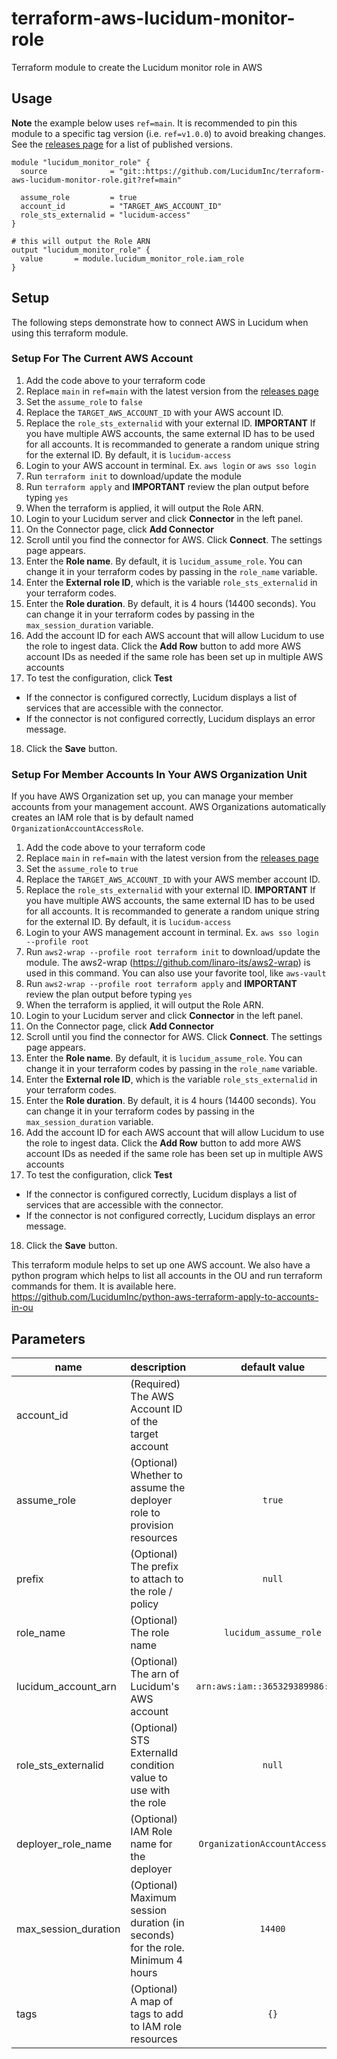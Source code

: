 # terraform-aws-lucidum-monitor-role

Terraform module to create the Lucidum monitor role in AWS

## Usage

**Note** the example below uses `ref=main`. It is recommended to pin this module to a specific tag version (i.e. `ref=v1.0.0`) to avoid breaking changes. See the [releases page](https://github.com/LucidumInc/terraform-aws-lucidum-monitor-role/releases) for a list of published versions.

```
module "lucidum_monitor_role" {
  source              = "git::https://github.com/LucidumInc/terraform-aws-lucidum-monitor-role.git?ref=main"
  
  assume_role         = true
  account_id          = "TARGET_AWS_ACCOUNT_ID"
  role_sts_externalid = "lucidum-access"
}

# this will output the Role ARN
output "lucidum_monitor_role" {
  value       = module.lucidum_monitor_role.iam_role
}
```


## Setup

The following steps demonstrate how to connect AWS in Lucidum when using this terraform module.


### Setup For The Current AWS Account

1. Add the code above to your terraform code
2. Replace `main` in `ref=main` with the latest version from the [releases page](https://github.com/LucidumInc/terraform-aws-lucidum-monitor-role/releases)
3. Set the `assume_role` to `false`
4. Replace the `TARGET_AWS_ACCOUNT_ID` with your AWS account ID.
5. Replace the `role_sts_externalid` with your external ID. **IMPORTANT** If you have multiple AWS accounts, the same external ID has to be used for all accounts. It is recommanded to generate a random unique string for the external ID. By default, it is `lucidum-access`
6. Login to your AWS account in terminal. Ex. `aws login` or `aws sso login`
7. Run `terraform init` to download/update the module
8. Run `terraform apply` and **IMPORTANT** review the plan output before typing `yes`
9. When the terraform is applied, it will output the Role ARN.
10. Login to your Lucidum server and click **Connector** in the left panel.
11. On the Connector page, click **Add Connector**
12. Scroll until you find the connector for AWS. Click **Connect**. The settings page appears.
13. Enter the **Role name**. By default, it is `lucidum_assume_role`. You can change it in your terraform codes by passing in the `role_name` variable.
14. Enter the **External role ID**, which is the variable `role_sts_externalid` in your terraform codes.
15. Enter the **Role duration**. By default, it is 4 hours (14400 seconds). You can change it in your terraform codes by passing in the `max_session_duration` variable.
16. Add the account ID for each AWS account that will allow Lucidum to use the role to ingest data. Click the **Add Row** button to add more AWS account IDs as needed if the same role has been set up in multiple AWS accounts
17. To test the configuration, click **Test**
  * If the connector is configured correctly, Lucidum displays a list of services that are accessible with the connector.
  * If the connector is not configured correctly, Lucidum displays an error message.
18. Click the **Save** button.


### Setup For Member Accounts In Your AWS Organization Unit

If you have AWS Organization set up, you can manage your member accounts from your management account. AWS Organizations automatically creates an IAM role that is by default named `OrganizationAccountAccessRole`. 

1. Add the code above to your terraform code
2. Replace `main` in `ref=main` with the latest version from the [releases page](https://github.com/LucidumInc/terraform-aws-lucidum-monitor-role/releases)
3. Set the `assume_role` to `true`
4. Replace the `TARGET_AWS_ACCOUNT_ID` with your AWS member account ID.
5. Replace the `role_sts_externalid` with your external ID. **IMPORTANT** If you have multiple AWS accounts, the same external ID has to be used for all accounts. It is recommanded to generate a random unique string for the external ID. By default, it is `lucidum-access`
6. Login to your AWS management account in terminal. Ex. `aws sso login --profile root`
7. Run `aws2-wrap --profile root terraform init` to download/update the module. The aws2-wrap (https://github.com/linaro-its/aws2-wrap) is used in this command. You can also use your favorite tool, like `aws-vault`
8. Run `aws2-wrap --profile root terraform apply` and **IMPORTANT** review the plan output before typing `yes`
9. When the terraform is applied, it will output the Role ARN.
10. Login to your Lucidum server and click **Connector** in the left panel.
11. On the Connector page, click **Add Connector**
12. Scroll until you find the connector for AWS. Click **Connect**. The settings page appears.
13. Enter the **Role name**. By default, it is `lucidum_assume_role`. You can change it in your terraform codes by passing in the `role_name` variable.
14. Enter the **External role ID**, which is the variable `role_sts_externalid` in your terraform codes.
15. Enter the **Role duration**. By default, it is 4 hours (14400 seconds). You can change it in your terraform codes by passing in the `max_session_duration` variable.
16. Add the account ID for each AWS account that will allow Lucidum to use the role to ingest data. Click the **Add Row** button to add more AWS account IDs as needed if the same role has been set up in multiple AWS accounts
17. To test the configuration, click **Test**
  * If the connector is configured correctly, Lucidum displays a list of services that are accessible with the connector.
  * If the connector is not configured correctly, Lucidum displays an error message.
18. Click the **Save** button.

This terraform module helps to set up one AWS account. We also have a python program which helps to list all accounts in the OU and run terraform commands for them. It is available here.
https://github.com/LucidumInc/python-aws-terraform-apply-to-accounts-in-ou

## Parameters

| name | description | default value |
|------|:------------|:-------------:|
| account_id  | (Required)  The AWS Account ID of the target account                  |      |
| assume_role | (Optional) Whether to assume the deployer role to provision resources | `true` |
| prefix  | (Optional) The prefix to attach to the role / policy                 |  `null`  |
| role_name  | (Optional) The role name                 |  `lucidum_assume_role`  |
| lucidum_account_arn  | (Optional) The arn of Lucidum's AWS account |`arn:aws:iam::365329389986:root`|
| role_sts_externalid  | (Optional) STS ExternalId condition value to use with the role |  `null`  |
| deployer_role_name   | (Optional) IAM Role name for the deployer|`OrganizationAccountAccessRole`|
| max_session_duration | (Optional) Maximum session duration (in seconds) for the role. Minimum 4 hours | `14400` |
| tags  | (Optional) A map of tags to add to IAM role resources|`{}`|



